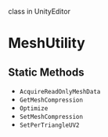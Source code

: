 class in UnityEditor
# MeshUtility

## Static Methods
- `AcquireReadOnlyMeshData`
- `GetMeshCompression`
- `Optimize`
- `SetMeshCompression`
- `SetPerTriangleUV2`
